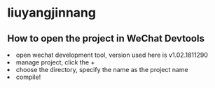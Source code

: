 <h1> liuyangjinnang </h1>
<h2> How to open the project in WeChat Devtools</h2>
<li> open wechat development tool, version used here is v1.02.1811290 </li>
<li> manage project, click the + </li>
<li> choose the directory, specify the name as the project name </li>
<li> compile! </li>
